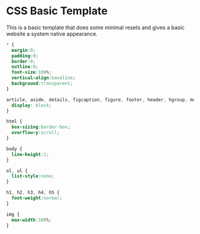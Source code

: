 # CSS Basic Template

This is a basic template that does some minimal resets and gives a basic website a system native appearance.

```css
* {
  margin:0;
  padding:0;
  border:0;
  outline:0;
  font-size:100%;
  vertical-align:baseline;
  background:transparent;
}

article, aside, details, figcaption, figure, footer, header, hgroup, menu, nav, section {
  display: block;
}

html {
  box-sizing:border-box;
  overflow-y:scroll;
}

body {
  line-height:1;
}

ol, ul {
  list-style:none;
}

h1, h2, h3, h4, h5 {
  font-weight:normal; 
}

img {
  max-width:100%;
}

```
  
